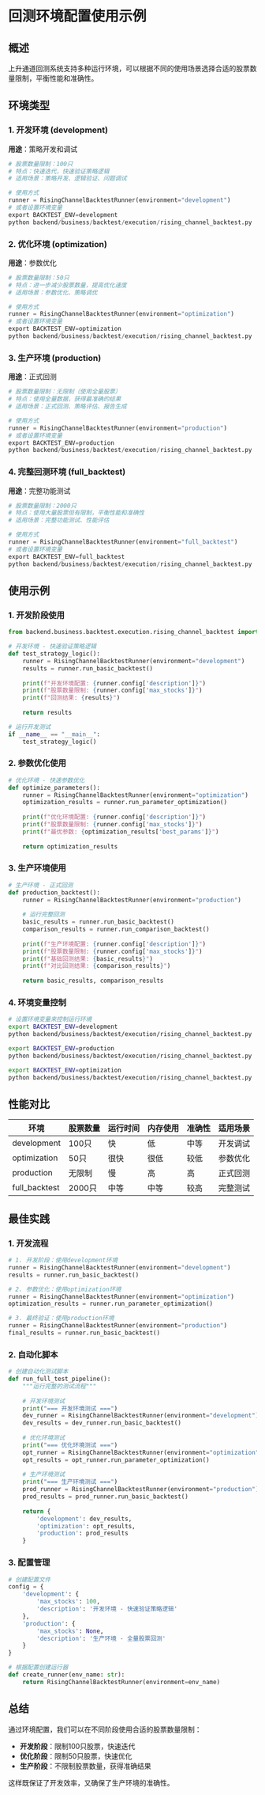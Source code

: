 # 回测环境配置使用示例

## 概述

上升通道回测系统支持多种运行环境，可以根据不同的使用场景选择合适的股票数量限制，平衡性能和准确性。

## 环境类型

### 1. 开发环境 (development)
**用途**：策略开发和调试
```python
# 股票数量限制：100只
# 特点：快速迭代，快速验证策略逻辑
# 适用场景：策略开发、逻辑验证、问题调试

# 使用方式
runner = RisingChannelBacktestRunner(environment="development")
# 或者设置环境变量
export BACKTEST_ENV=development
python backend/business/backtest/execution/rising_channel_backtest.py
```

### 2. 优化环境 (optimization)
**用途**：参数优化
```python
# 股票数量限制：50只
# 特点：进一步减少股票数量，提高优化速度
# 适用场景：参数优化、策略调优

# 使用方式
runner = RisingChannelBacktestRunner(environment="optimization")
# 或者设置环境变量
export BACKTEST_ENV=optimization
python backend/business/backtest/execution/rising_channel_backtest.py
```

### 3. 生产环境 (production)
**用途**：正式回测
```python
# 股票数量限制：无限制（使用全量股票）
# 特点：使用全量数据，获得最准确的结果
# 适用场景：正式回测、策略评估、报告生成

# 使用方式
runner = RisingChannelBacktestRunner(environment="production")
# 或者设置环境变量
export BACKTEST_ENV=production
python backend/business/backtest/execution/rising_channel_backtest.py
```

### 4. 完整回测环境 (full_backtest)
**用途**：完整功能测试
```python
# 股票数量限制：2000只
# 特点：使用大量股票但有限制，平衡性能和准确性
# 适用场景：完整功能测试、性能评估

# 使用方式
runner = RisingChannelBacktestRunner(environment="full_backtest")
# 或者设置环境变量
export BACKTEST_ENV=full_backtest
python backend/business/backtest/execution/rising_channel_backtest.py
```

## 使用示例

### 1. 开发阶段使用

```python
from backend.business.backtest.execution.rising_channel_backtest import RisingChannelBacktestRunner

# 开发环境 - 快速验证策略逻辑
def test_strategy_logic():
    runner = RisingChannelBacktestRunner(environment="development")
    results = runner.run_basic_backtest()
    
    print(f"开发环境配置: {runner.config['description']}")
    print(f"股票数量限制: {runner.config['max_stocks']}")
    print(f"回测结果: {results}")
    
    return results

# 运行开发测试
if __name__ == "__main__":
    test_strategy_logic()
```

### 2. 参数优化使用

```python
# 优化环境 - 快速参数优化
def optimize_parameters():
    runner = RisingChannelBacktestRunner(environment="optimization")
    optimization_results = runner.run_parameter_optimization()
    
    print(f"优化环境配置: {runner.config['description']}")
    print(f"股票数量限制: {runner.config['max_stocks']}")
    print(f"最优参数: {optimization_results['best_params']}")
    
    return optimization_results
```

### 3. 生产环境使用

```python
# 生产环境 - 正式回测
def production_backtest():
    runner = RisingChannelBacktestRunner(environment="production")
    
    # 运行完整回测
    basic_results = runner.run_basic_backtest()
    comparison_results = runner.run_comparison_backtest()
    
    print(f"生产环境配置: {runner.config['description']}")
    print(f"股票数量限制: {runner.config['max_stocks']}")
    print(f"基础回测结果: {basic_results}")
    print(f"对比回测结果: {comparison_results}")
    
    return basic_results, comparison_results
```

### 4. 环境变量控制

```bash
# 设置环境变量来控制运行环境
export BACKTEST_ENV=development
python backend/business/backtest/execution/rising_channel_backtest.py

export BACKTEST_ENV=production
python backend/business/backtest/execution/rising_channel_backtest.py

export BACKTEST_ENV=optimization
python backend/business/backtest/execution/rising_channel_backtest.py
```

## 性能对比

| 环境 | 股票数量 | 运行时间 | 内存使用 | 准确性 | 适用场景 |
|------|----------|----------|----------|--------|----------|
| development | 100只 | 快 | 低 | 中等 | 开发调试 |
| optimization | 50只 | 很快 | 很低 | 较低 | 参数优化 |
| production | 无限制 | 慢 | 高 | 高 | 正式回测 |
| full_backtest | 2000只 | 中等 | 中等 | 较高 | 完整测试 |

## 最佳实践

### 1. 开发流程
```python
# 1. 开发阶段：使用development环境
runner = RisingChannelBacktestRunner(environment="development")
results = runner.run_basic_backtest()

# 2. 参数优化：使用optimization环境
runner = RisingChannelBacktestRunner(environment="optimization")
optimization_results = runner.run_parameter_optimization()

# 3. 最终验证：使用production环境
runner = RisingChannelBacktestRunner(environment="production")
final_results = runner.run_basic_backtest()
```

### 2. 自动化脚本
```python
# 创建自动化测试脚本
def run_full_test_pipeline():
    """运行完整的测试流程"""
    
    # 开发环境测试
    print("=== 开发环境测试 ===")
    dev_runner = RisingChannelBacktestRunner(environment="development")
    dev_results = dev_runner.run_basic_backtest()
    
    # 优化环境测试
    print("=== 优化环境测试 ===")
    opt_runner = RisingChannelBacktestRunner(environment="optimization")
    opt_results = opt_runner.run_parameter_optimization()
    
    # 生产环境测试
    print("=== 生产环境测试 ===")
    prod_runner = RisingChannelBacktestRunner(environment="production")
    prod_results = prod_runner.run_basic_backtest()
    
    return {
        'development': dev_results,
        'optimization': opt_results,
        'production': prod_results
    }
```

### 3. 配置管理
```python
# 创建配置文件
config = {
    'development': {
        'max_stocks': 100,
        'description': '开发环境 - 快速验证策略逻辑'
    },
    'production': {
        'max_stocks': None,
        'description': '生产环境 - 全量股票回测'
    }
}

# 根据配置创建运行器
def create_runner(env_name: str):
    return RisingChannelBacktestRunner(environment=env_name)
```

## 总结

通过环境配置，我们可以在不同阶段使用合适的股票数量限制：

- **开发阶段**：限制100只股票，快速迭代
- **优化阶段**：限制50只股票，快速优化
- **生产阶段**：不限制股票数量，获得准确结果

这样既保证了开发效率，又确保了生产环境的准确性。 